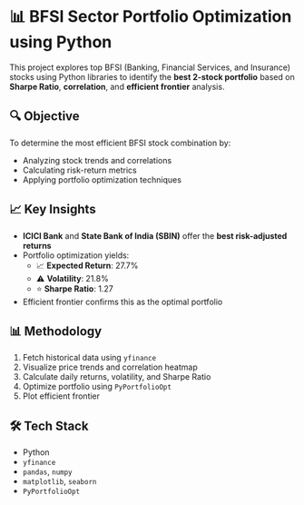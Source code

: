 # 📊 BFSI Sector Portfolio Optimization using Python

This project explores top BFSI (Banking, Financial Services, and Insurance) stocks using Python libraries to identify the **best 2-stock portfolio** based on **Sharpe Ratio**, **correlation**, and **efficient frontier** analysis.

## 🔍 Objective
To determine the most efficient BFSI stock combination by:
- Analyzing stock trends and correlations
- Calculating risk-return metrics
- Applying portfolio optimization techniques

## 📈 Key Insights
- **ICICI Bank** and **State Bank of India (SBIN)** offer the **best risk-adjusted returns**
- Portfolio optimization yields:
  - 📈 **Expected Return**: 27.7%
  - ⚠️ **Volatility**: 21.8%
  - ⭐ **Sharpe Ratio**: 1.27
- Efficient frontier confirms this as the optimal portfolio

## 📊 Methodology
1. Fetch historical data using `yfinance`
2. Visualize price trends and correlation heatmap
3. Calculate daily returns, volatility, and Sharpe Ratio
4. Optimize portfolio using `PyPortfolioOpt`
5. Plot efficient frontier

## 🛠️ Tech Stack
- Python
- `yfinance`
- `pandas`, `numpy`
- `matplotlib`, `seaborn`
- `PyPortfolioOpt`
